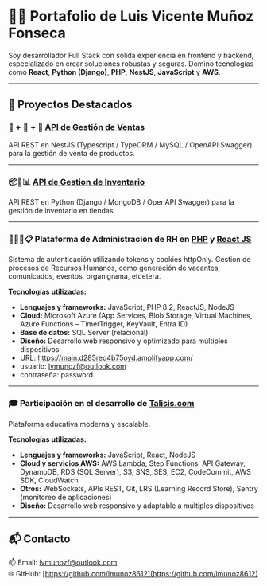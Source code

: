 # 👨‍💻 Portafolio de Luis Vicente Muñoz Fonseca

Soy desarrollador Full Stack con sólida experiencia en frontend y backend, especializado en crear soluciones robustas y seguras. Domino tecnologías como **React**, **Python (Django)**, **PHP**, **NestJS**, **JavaScript** y **AWS**.

---

## 🧩 Proyectos Destacados

### 🧾 + 🛒 + 👤 [API de Gestión de Ventas](https://github.com/lmunoz8612/nestjs-order-management-api)
API REST en NestJS (Typescript / TypeORM / MySQL / OpenAPI Swagger) para la gestión de venta de productos.

---

### 📦🧾📊 [API de Gestion de Inventario](https://github.com/lmunoz8612/py-inventory-management-api)
API REST en Python (Django / MongoDB / OpenAPI Swagger) para la gestión de inventario en tiendas.

---

### 👥🧑‍💼📋 Plataforma de Administración de RH en [PHP](https://github.com/tu-usuario/login-react-php) y [React JS](https://github.com/lmunoz8612/rh-api)
Sistema de autenticación utilizando tokens y cookies httpOnly. Gestion de procesos de Recursos Humanos, como generación de vacantes, comunicados, eventos, organigrama, etcetera.

**Tecnologías utilizadas:**
- **Lenguajes y frameworks:** JavaScript, PHP 8.2, ReactJS, NodeJS  
- **Cloud:** Microsoft Azure (App Services, Blob Storage, Virtual Machines, Azure Functions – TimerTrigger, KeyVault, Entra ID)  
- **Base de datos:** SQL Server (relacional)  
- **Diseño:** Desarrollo web responsivo y optimizado para múltiples dispositivos
- URL: https://main.d285reo4b75oyd.amplifyapp.com/
- usuario: lvmunozf@outlook.com
- contraseña: password

---

### 🎓 Participación en el desarrollo de [Talisis.com](https://www.talisis.com)
Plataforma educativa moderna y escalable.

**Tecnologías utilizadas:**
- **Lenguajes y frameworks:** JavaScript, React, NodeJS  
- **Cloud y servicios AWS:** AWS Lambda, Step Functions, API Gateway, DynamoDB, RDS (SQL Server), S3, SNS, SES, EC2, CodeCommit, AWS SDK, CloudWatch  
- **Otros:** WebSockets, APIs REST, Git, LRS (Learning Record Store), Sentry (monitoreo de aplicaciones)  
- **Diseño:** Desarrollo web responsivo y adaptable a múltiples dispositivos

---

## 📬 Contacto

📫 Email: [lvmunozf@outlook.com](mailto:lvmunozf@outlook.com)  
🌐 GitHub: [https://github.com/lmunoz8612](https://github.com/lmunoz8612)
